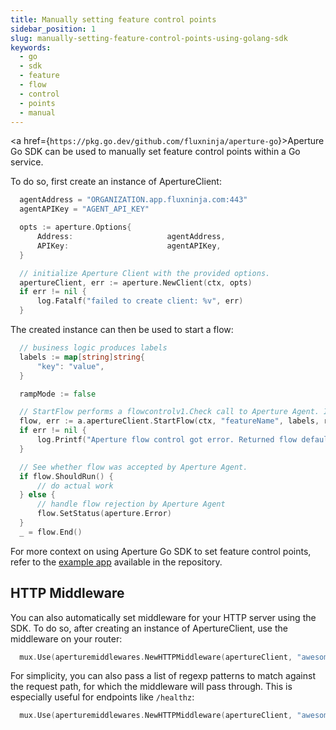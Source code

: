 ```yaml
---
title: Manually setting feature control points
sidebar_position: 1
slug: manually-setting-feature-control-points-using-golang-sdk
keywords:
  - go
  - sdk
  - feature
  - flow
  - control
  - points
  - manual
---
```


<a href={`https://pkg.go.dev/github.com/fluxninja/aperture-go`}>Aperture Go
SDK</a> can be used to manually set feature control points within a Go service.

To do so, first create an instance of ApertureClient:

```go
  agentAddress = "ORGANIZATION.app.fluxninja.com:443"
  agentAPIKey = "AGENT_API_KEY"

  opts := aperture.Options{
      Address:                     agentAddress,
      APIKey:                      agentAPIKey,
  }

  // initialize Aperture Client with the provided options.
  apertureClient, err := aperture.NewClient(ctx, opts)
  if err != nil {
      log.Fatalf("failed to create client: %v", err)
  }
```

The created instance can then be used to start a flow:

```go
  // business logic produces labels
  labels := map[string]string{
      "key": "value",
  }

  rampMode := false

  // StartFlow performs a flowcontrolv1.Check call to Aperture Agent. It returns a Flow and an error if any.
  flow, err := a.apertureClient.StartFlow(ctx, "featureName", labels, rampMode, 200 * time.Millisecond)
  if err != nil {
      log.Printf("Aperture flow control got error. Returned flow defaults to Allowed. flow.ShouldRun(): %t", flow.ShouldRun())
  }

  // See whether flow was accepted by Aperture Agent.
  if flow.ShouldRun() {
      // do actual work
  } else {
      // handle flow rejection by Aperture Agent
      flow.SetStatus(aperture.Error)
  }
  _ = flow.End()
```

For more context on using Aperture Go SDK to set feature control points, refer
to the [example app][example] available in the repository.

## HTTP Middleware

You can also automatically set middleware for your HTTP server using the SDK. To
do so, after creating an instance of ApertureClient, use the middleware on your
router:

```go
  mux.Use(aperturemiddlewares.NewHTTPMiddleware(apertureClient, "awesomeFeature", labels, nil, false, 200 * time.Millisecond).Handle)
```

For simplicity, you can also pass a list of regexp patterns to match against the
request path, for which the middleware will pass through. This is especially
useful for endpoints like `/healthz`:

```go
  mux.Use(aperturemiddlewares.NewHTTPMiddleware(apertureClient, "awesomeFeature", labels,  []regexp.Regexp{regexp.MustCompile("/health.*")}, false, 200 * time.Millisecond).Handle)
```

[example]: https://github.com/fluxninja/aperture-go/tree/main/example
